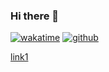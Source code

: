 ### Hi there 👋

[![wakatime](https://wakatime.com/badge/user/609e9763-1603-4ffa-b11a-a41d2d127805.svg)](https://wakatime.com/@609e9763-1603-4ffa-b11a-a41d2d127805)
[![github](https://img.shields.io/github/followers/tickflag?logo=github&style=plastic)](https://github.com/tickflag?tab=followers)

[link1](https://docs.yandex.ru/docs/view?url=ya-disk-public%3A%2F%2Fr6zsMVdCYpP9EjWWy5k7ChlLwgcZylRzAgK%2FL%2BYw42RsakKvnBpKRapi%2BOoXCJmnq%2FJ6bpmRyOJonT3VoXnDag%3D%3D&name=MC.docx&nosw=1)

<!--
**tickflag/tickflag** is a ✨ _special_ ✨ repository because its `README.md` (this file) appears on your GitHub profile.
[](url)
Here are some ideas to get you started:

- 🔭 I’m currently working on ...
- 🌱 I’m currently learning ...
- 👯 I’m looking to collaborate on ...
- 🤔 I’m looking for help with ...
- 💬 Ask me about ...
- 📫 How to reach me: ...
- 😄 Pronouns: ...
- ⚡ Fun fact: ...
-->

